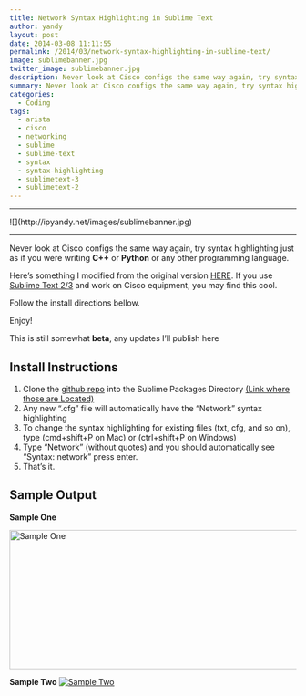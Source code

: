 ```yaml
---
title: Network Syntax Highlighting in Sublime Text
author: yandy
layout: post
date: 2014-03-08 11:11:55
permalink: /2014/03/network-syntax-highlighting-in-sublime-text/
image: sublimebanner.jpg
twitter_image: sublimebanner.jpg
description: Never look at Cisco configs the same way again, try syntax highlighting
summary: Never look at Cisco configs the same way again, try syntax highlighting just as if you were writing C++ or Python or any other programming language...
categories:
  - Coding
tags:
  - arista
  - cisco
  - networking
  - sublime
  - sublime-text
  - syntax
  - syntax-highlighting
  - sublimetext-3
  - sublimetext-2
---
```

<hr>
![](http://ipyandy.net/images/sublimebanner.jpg)
<hr>

Never look at Cisco configs the same way again, try syntax highlighting just as if you were writing **C++** or **Python** or any other programming language.

Here’s something I modified from the original version <a href="https://github.com/tunnelsup/sublime-cisco-syntax" target="blank">HERE</a>. If you use <a href="http://www.sublimetext.com/2" target="blank">Sublime Text 2/3</a> and work on Cisco equipment, you may find this cool.

Follow the install directions bellow.

<!--more-->

Enjoy!

This is still somewhat **beta**, any updates I’ll publish here

## Install Instructions

1. Clone the <a href="https://github.com/IPyandy/sublNetworkSyntax" target="_blank">github repo</a> into the Sublime Packages Directory <a href="http://sublimetext.info/docs/en/basic_concepts.html" target="_blank">(Link where those are Located)</a>
2. Any  new “.cfg” file will automatically have the “Network” syntax highlighting
3. To change the syntax highlighting for existing files (txt, cfg, and so on), type (cmd+shift+P on Mac) or (ctrl+shift+P on Windows)
4. Type “Network” (without quotes) and you should automatically see “Syntax: network” press enter.
5. That’s it.

## Sample Output

**Sample One**

[<img id="img1" title="Sample One" alt="Sample One" src="http://ipyandy.net/assets/images/subsample1.png" width="637" height="244" />][4]

**Sample Two** 
[ <img id="img2" title="Sample Two" alt="Sample Two" src="http://ipyandy.net/assets/images/subsample2.png" />][5]

 [4]: http://ipyandy.net/assets/images/subsample1.png
 [5]: http://ipyandy.net/assets/images/subsample2.png